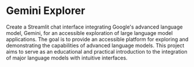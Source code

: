 # Gemini Explorer
Create a Streamlit chat interface integrating Google's advanced language model, Gemini, for an accessible exploration of large language model applications. The goal is to provide an accessible platform for exploring and demonstrating the capabilities of advanced language models. This project aims to serve as an educational and practical introduction to the integration of major language models with intuitive interfaces.

